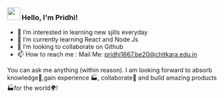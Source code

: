 ### <img src="https://media.giphy.com/media/hvRJCLFzcasrR4ia7z/giphy.gif" width="30px" height="30px"> Hello, I'm Pridhi!

- 👀 I’m interested in learning new sjills everyday
- 🌱 I’m currently learning React and Node Js
- 💞️ I’m looking to collaborate on Github
- 📫 How to reach me : Mail Me: pridhi1667.be20@chitkara.edu.in

You can ask me anything (within reason). I am looking forward to absorb knowledge🧠,gain experience 🏭, collaborate🤝 and build amazing products 🏭for the world🌍!


